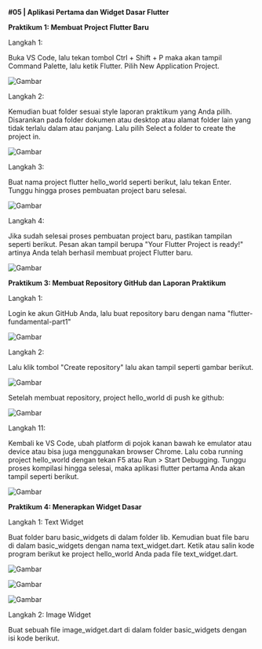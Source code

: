 **#05 | Aplikasi Pertama dan Widget Dasar Flutter**


**Praktikum 1: Membuat Project Flutter Baru**


Langkah 1:

Buka VS Code, lalu tekan tombol Ctrl + Shift + P maka akan tampil Command Palette, lalu ketik Flutter. Pilih New Application Project.

![Gambar](images/Picture1.jpg)


Langkah 2:

Kemudian buat folder sesuai style laporan praktikum yang Anda pilih. Disarankan pada folder dokumen atau desktop atau alamat folder lain yang tidak terlalu dalam atau panjang. Lalu pilih Select a folder to create the project in.

![Gambar](images/Picture2.jpg)

Langkah 3:

Buat nama project flutter hello_world seperti berikut, lalu tekan Enter. Tunggu hingga proses pembuatan project baru selesai.


![Gambar](images/Picture3.jpg)


Langkah 4:

Jika sudah selesai proses pembuatan project baru, pastikan tampilan seperti berikut. Pesan akan tampil berupa "Your Flutter Project is ready!" artinya Anda telah berhasil membuat project Flutter baru.

![Gambar](images/Picture4.jpg)


**Praktikum 3: Membuat Repository GitHub dan Laporan Praktikum**

Langkah 1:

Login ke akun GitHub Anda, lalu buat repository baru dengan nama "flutter-fundamental-part1"


![Gambar](images/Picture5.jpg)


Langkah 2:

Lalu klik tombol "Create repository" lalu akan tampil seperti gambar berikut.


![Gambar](images/Picture6.jpg)


Setelah membuat repository, project hello_world di push ke github:


![Gambar](images/Picture8.jpg)


Langkah 11:

Kembali ke VS Code, ubah platform di pojok kanan bawah ke emulator atau device atau bisa juga menggunakan browser Chrome. Lalu coba running project hello_world dengan tekan F5 atau Run > Start Debugging. Tunggu proses kompilasi hingga selesai, maka aplikasi flutter pertama Anda akan tampil seperti berikut.


![Gambar](images/Picture9.jpg)


**Praktikum 4: Menerapkan Widget Dasar**


Langkah 1: Text Widget

Buat folder baru basic_widgets di dalam folder lib. Kemudian buat file baru di dalam basic_widgets dengan nama text_widget.dart. Ketik atau salin kode program berikut ke project hello_world Anda pada file text_widget.dart.


![Gambar](images/Picture10.jpg)


![Gambar](images/Picture11jpg)


![Gambar](images/Picture12.jpg)


Langkah 2: Image Widget

Buat sebuah file image_widget.dart di dalam folder basic_widgets dengan isi kode berikut.













